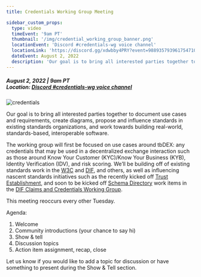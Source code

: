 ```yaml
---
title: Credentials Working Group Meeting

sidebar_custom_props:
  type: video
  timeEvent: '9am PT'
  thumbnail: '/img/credential_working_group_banner.png'
  locationEvent: 'Discord #credentials-wg voice channel'
  locationLink: 'https://discord.gg/xdwbby4PRY?event=988935793961754710'
  dateEvent: August 2, 2022
  description: 'Our goal is to bring all interested parties together to document use cases and requirements, create diagrams, propose and influence standards in existing standards organizations, and work towards building real-world, standards-based, interoperable software.'
---
```


##### August 2, 2022 | 9am PT <br/> Location: [Discord #credentials-wg voice channel](https://discord.com/events/937858703112155166/993919827058110515)

![credentials](/img/credential_working_group_banner.png)

Our goal is to bring all interested parties together to document use cases and requirements, create diagrams, propose and influence standards in existing standards organizations, and work towards building real-world, standards-based, interoperable software.

The working group will first be focused on use cases around tbDEX: any credentials that may be used in a decentralized exchange interaction such as those around Know Your Customer (KYC)/Know Your Business (KYB), Identity Verification (IDV), and risk scoring. We’ll be building off of existing standards work in the [W3C](http://w3.org/) and [DIF](http://identity.foundation/), and others, as well as influencing nascent standards initiatives such as the recently kicked off [Trust Establishment](https://github.com/decentralized-identity/trust-establishment), and soon to be kicked off [Schema Directory](https://github.com/decentralized-identity/claims-credentials/blob/main/work_items/schema_directory.md) work items in the [DIF Claims and Credentials Working Group](https://identity.foundation/working-groups/claims-credentials.html).

This meeting reoccurs every other Tuesday.

Agenda:

1. Welcome
2. Community introductions (your chance to say hi)
3. Show & tell
4. Discussion topics
5. Action item assignment, recap, close

Let us know if you would like to add a topic for discussion or have something to present during the Show & Tell section.
